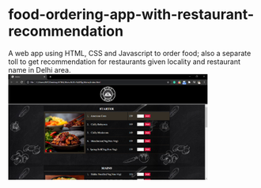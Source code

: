 # food-ordering-app-with-restaurant-recommendation
A web app using HTML, CSS and Javascript to order food; also a separate toll to get recommendation for restaurants given locality and restaurant name in Delhi area.
<br>
<img src="images/Screenshot1.png" width="80%" height="80%">
